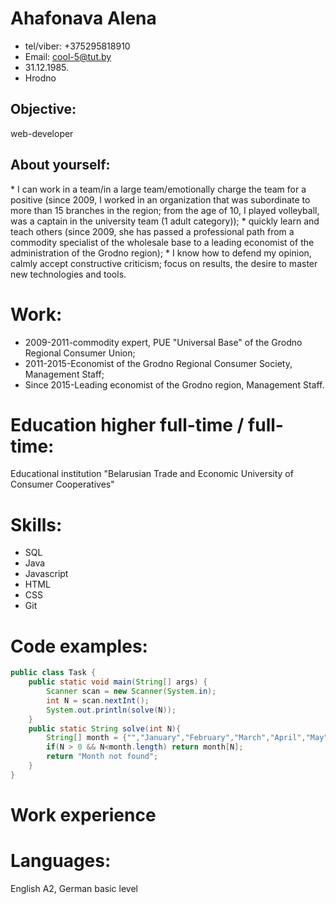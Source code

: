 <h1>Ahafonava Alena</h1>

- tel/viber: +375295818910
- Email: cool-5@tut.by
- 31.12.1985.
- Hrodno

<h2>Objective:</h2>
web-developer

<h2> About yourself:</h2>
* I can work in a team/in a large team/emotionally charge the team for a positive (since 2009, I worked in an organization that was subordinate to more than 15 branches in the region; from the age of 10, I played volleyball, was a captain in the university team (1 adult category));
* quickly learn and teach others (since 2009, she has passed a professional path from a commodity specialist of the wholesale base to a leading economist of the administration of the Grodno region);
* I know how to defend my opinion, calmly accept constructive criticism;
focus on results, the desire to master new technologies and tools.

# Work:
* 2009-2011-commodity expert, PUE "Universal Base" of the Grodno Regional Consumer Union;
* 2011-2015-Economist of the Grodno Regional Consumer Society, Management Staff;
* Since 2015-Leading economist of the Grodno region, Management Staff.

# Education higher full-time / full-time:
Educational institution "Belarusian Trade and Economic University of Consumer Cooperatives"

# Skills:
* SQL
* Java
* Javascript
* HTML
* CSS
* Git

# Code examples: 
```Java
public class Task {
    public static void main(String[] args) {
        Scanner scan = new Scanner(System.in);
        int N = scan.nextInt();
        System.out.println(solve(N));
    }
    public static String solve(int N){
        String[] month = {"","January","February","March","April","May","June","July","August","September","October","November","December"};
        if(N > 0 && N<month.length) return month[N];
        return "Month not found";
    }
}
```
# Work experience

# Languages:
English A2, German basic level

